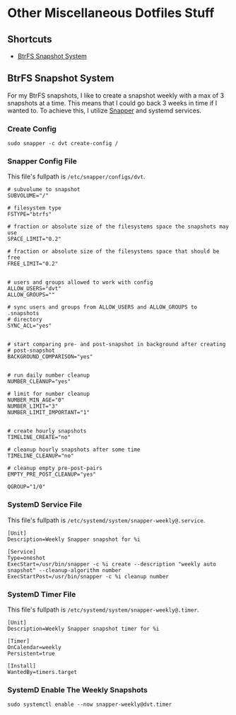 # Other Miscellaneous Dotfiles Stuff

## Shortcuts

- [BtrFS Snapshot System](#btrfs-snapshot-system)

## BtrFS Snapshot System

For my BtrFS snapshots,
I like to create a snapshot weekly with a max of 3 snapshots at a time.
This means that I could go back 3 weeks in time if I wanted to.
To achieve this, I utilize [Snapper](https://wiki.archlinux.org/title/Snapper) and systemd services.

### Create Config

```shell
sudo snapper -c dvt create-config /
```

### Snapper Config File

This file's fullpath is `/etc/snapper/configs/dvt`.

```snapper
# subvolume to snapshot
SUBVOLUME="/"

# filesystem type
FSTYPE="btrfs"

# fraction or absolute size of the filesystems space the snapshots may use
SPACE_LIMIT="0.2"

# fraction or absolute size of the filesystems space that should be free
FREE_LIMIT="0.2"


# users and groups allowed to work with config
ALLOW_USERS="dvt"
ALLOW_GROUPS=""

# sync users and groups from ALLOW_USERS and ALLOW_GROUPS to .snapshots
# directory
SYNC_ACL="yes"


# start comparing pre- and post-snapshot in background after creating
# post-snapshot
BACKGROUND_COMPARISON="yes"


# run daily number cleanup
NUMBER_CLEANUP="yes"

# limit for number cleanup
NUMBER_MIN_AGE="0"
NUMBER_LIMIT="3"
NUMBER_LIMIT_IMPORTANT="1"


# create hourly snapshots
TIMELINE_CREATE="no"

# cleanup hourly snapshots after some time
TIMELINE_CLEANUP="no"

# cleanup empty pre-post-pairs
EMPTY_PRE_POST_CLEANUP="yes"

QGROUP="1/0"
```

### SystemD Service File

This file's fullpath is `/etc/systemd/system/snapper-weekly@.service`.

```service
[Unit]
Description=Weekly Snapper snapshot for %i

[Service]
Type=oneshot
ExecStart=/usr/bin/snapper -c %i create --description "weekly auto snapshot" --cleanup-algorithm number
ExecStartPost=/usr/bin/snapper -c %i cleanup number
```

### SystemD Timer File

This file's fullpath is `/etc/systemd/system/snapper-weekly@.timer`.

```service
[Unit]
Description=Weekly Snapper snapshot timer for %i

[Timer]
OnCalendar=weekly
Persistent=true

[Install]
WantedBy=timers.target
```

### SystemD Enable The Weekly Snapshots

```shell
sudo systemctl enable --now snapper-weekly@dvt.timer
```
